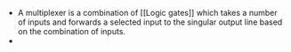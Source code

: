 - A multiplexer is a combination of [[Logic gates]] which takes a number of inputs and forwards a selected input to the singular output line based on the combination of inputs.
- 